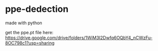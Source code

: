 # ppe-dedection
made with python

get the ppe.pt file here: https://drive.google.com/drive/folders/1WiM3I2Dwfq6OQbY4_nCWzFu-8OC798c1?usp=sharing
